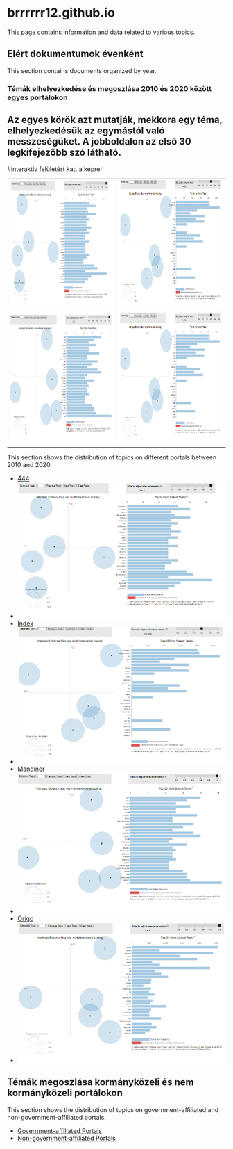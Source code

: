 # brrrrrr12.github.io

This page contains information and data related to various topics.

## Elért dokumentumok évenként

This section contains documents organized by year.




### Témák elhelyezkedése és megoszlása 2010 és 2020 között egyes portálokon
## Az egyes körök azt mutatják, mekkora egy téma, elhelyezkedésük az egymástól való messzeségüket. A jobboldalon az első 30 legkifejezőbb szó látható. 
#interaktív felületért katt a képre!

<table>
  <tr>
    <td>
      <a href="./444_2010-2019_teljes_kopusz.html">
        <img src="./444_10_20.png" alt="444" width="300" height="300">
      </a>
    </td>
    <td>
      <a href="./index_2010-2019_teljes_kopusz.html">
        <img src="./INDEX_10_20.png" alt="INDEX" width="300" height="300">
      </a>
    </td>
  </tr>
  <tr>
    <td>
      <a href="./mandiner_2010-2019_teljes_kopusz.html">
        <img src="./mandiner_10_20.png" alt="MANDINER" width="300" height="300">
      </a>
    </td>
    <td>
      <a href="./index_2010-2019_teljes_kopusz.html">
        <img src="./INDEX_10_20.png" alt="INDEX" width="300" height="300">
      </a>
    </td>
  </tr>
</table>


This section shows the distribution of topics on different portals between 2010 and 2020.

- [444](./444_2010-2019_teljes_kopusz.html)
- [![444_10_20](./444_10_20.png)](./444_2010-2019_teljes_kopusz.html)
- [Index](./index_2010-2019_teljes_kopusz.html)
- [![INDEX_10_20](./INDEX_10_20.png)](./index_2010-2019_teljes_kopusz.html)
- [Mandiner](./mandinder_2010-2019_teljes_kopusz.html)
- [![mandiner_10_20](./mandiner_10_20.png)](./mandiner_2010-2019_teljes_kopusz.html)
- [Origo](./origo_2010-2019_teljes_kopusz.html)
- [![ORIGO_10_20](./ORIGO_10_20.png)](./index_2010-2019_teljes_kopusz.html)

## Témák megoszlása kormányközeli és nem kormányközeli portálokon

This section shows the distribution of topics on government-affiliated and non-government-affiliated portals.

- [Government-affiliated Portals](/.Origo_Mandiner_2010-2019_teljes_kopusz.html)
- [Non-government-affiliated Portals](/.444_Index_2010-2019_teljes_kopusz.html)
